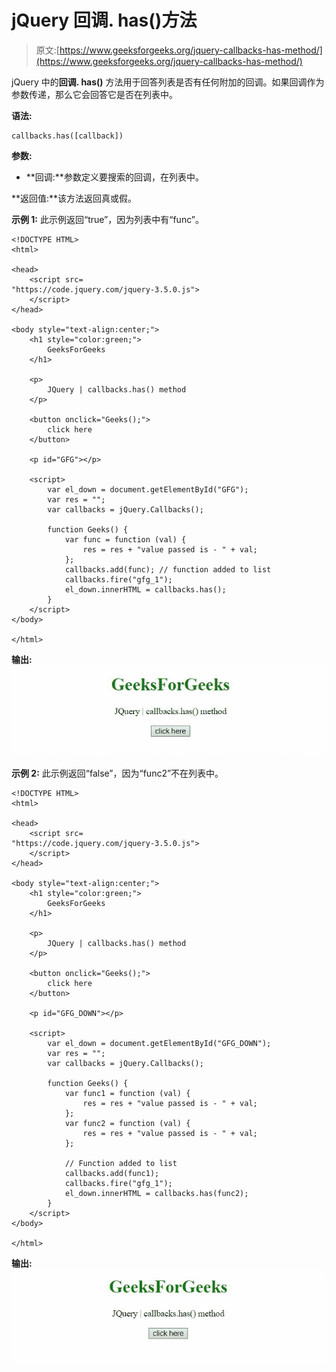 # jQuery 回调. has()方法

> 原文:[https://www.geeksforgeeks.org/jquery-callbacks-has-method/](https://www.geeksforgeeks.org/jquery-callbacks-has-method/)

jQuery 中的**回调. has()** 方法用于回答列表是否有任何附加的回调。如果回调作为参数传递，那么它会回答它是否在列表中。

**语法:**

```
callbacks.has([callback])

```

**参数:**

*   **回调:**参数定义要搜索的回调，在列表中。

**返回值:**该方法返回真或假。

**示例 1:** 此示例返回“true”，因为列表中有“func”。

```
<!DOCTYPE HTML>
<html>

<head>
    <script src=
"https://code.jquery.com/jquery-3.5.0.js">
    </script>
</head>

<body style="text-align:center;">
    <h1 style="color:green;">
        GeeksForGeeks
    </h1>

    <p>
        JQuery | callbacks.has() method
    </p>

    <button onclick="Geeks();">
        click here
    </button>

    <p id="GFG"></p>

    <script>
        var el_down = document.getElementById("GFG");
        var res = "";
        var callbacks = jQuery.Callbacks();

        function Geeks() {
            var func = function (val) {
                res = res + "value passed is - " + val;
            };
            callbacks.add(func); // function added to list
            callbacks.fire("gfg_1");
            el_down.innerHTML = callbacks.has();
        } 
    </script>
</body>

</html>
```

**输出:**
![](img/d4e2ff1251e9af9b8a95812de78766bf.png)

**示例 2:** 此示例返回“false”，因为“func2”不在列表中。

```
<!DOCTYPE HTML>
<html>

<head>
    <script src=
"https://code.jquery.com/jquery-3.5.0.js">
    </script>
</head>

<body style="text-align:center;">
    <h1 style="color:green;">
        GeeksForGeeks
    </h1>

    <p>
        JQuery | callbacks.has() method
    </p>

    <button onclick="Geeks();">
        click here
    </button>

    <p id="GFG_DOWN"></p>

    <script>
        var el_down = document.getElementById("GFG_DOWN");
        var res = "";
        var callbacks = jQuery.Callbacks();

        function Geeks() {
            var func1 = function (val) {
                res = res + "value passed is - " + val;
            };
            var func2 = function (val) {
                res = res + "value passed is - " + val;
            };

            // Function added to list
            callbacks.add(func1); 
            callbacks.fire("gfg_1");
            el_down.innerHTML = callbacks.has(func2);
        } 
    </script>
</body>

</html>
```

**输出:**
![](img/7bf6f3aec7d558180c9fd590b16dcb12.png)